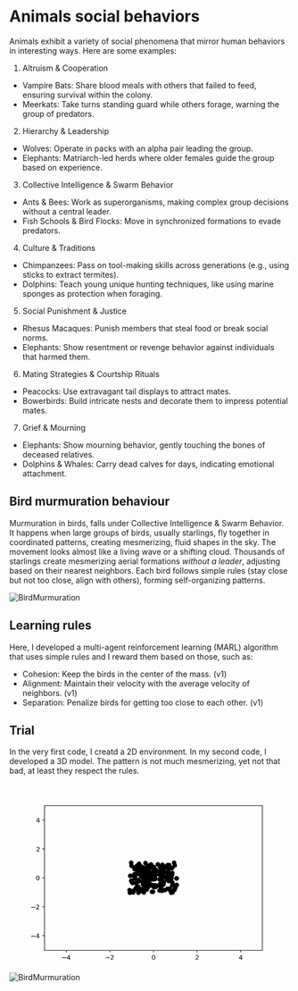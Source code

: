 # Animals social behaviors

Animals exhibit a variety of social phenomena that mirror human behaviors in interesting ways. Here are some examples:

1. Altruism & Cooperation
  - Vampire Bats: Share blood meals with others that failed to feed, ensuring survival within the colony.
  - Meerkats: Take turns standing guard while others forage, warning the group of predators.
2. Hierarchy & Leadership
- Wolves: Operate in packs with an alpha pair leading the group.
- Elephants: Matriarch-led herds where older females guide the group based on experience.
3. Collective Intelligence & Swarm Behavior
- Ants & Bees: Work as superorganisms, making complex group decisions without a central leader.
- Fish Schools & Bird Flocks: Move in synchronized formations to evade predators.
4. Culture & Traditions
- Chimpanzees: Pass on tool-making skills across generations (e.g., using sticks to extract termites).
- Dolphins: Teach young unique hunting techniques, like using marine sponges as protection when foraging.
5. Social Punishment & Justice
- Rhesus Macaques: Punish members that steal food or break social norms.
- Elephants: Show resentment or revenge behavior against individuals that harmed them.
6. Mating Strategies & Courtship Rituals
- Peacocks: Use extravagant tail displays to attract mates.
- Bowerbirds: Build intricate nests and decorate them to impress potential mates.
7. Grief & Mourning
- Elephants: Show mourning behavior, gently touching the bones of deceased relatives.
- Dolphins & Whales: Carry dead calves for days, indicating emotional attachment.

## Bird murmuration behaviour
Murmuration in birds, falls under Collective Intelligence & Swarm Behavior. It happens when large groups of birds, usually starlings, fly together in coordinated patterns, creating mesmerizing, fluid shapes in the sky. The movement looks almost like a living wave or a shifting cloud.
Thousands of starlings create mesmerizing aerial formations *without a leader*, adjusting based on their nearest neighbors.
Each bird follows simple rules (stay close but not too close, align with others), forming self-organizing patterns.

![BirdMurmuration](Bird_murmuration.gif)

## Learning rules 
Here, I developed a multi-agent reinforcement learning (MARL) algorithm that uses simple rules and I reward them based on those, such as: 
  - Cohesion: Keep the birds in the center of the mass. (v1)
  - Alignment: Maintain their velocity with the average velocity of neighbors. (v1)
  - Separation: Penalize birds for getting too close to each other. (v1)

## Trial
In the very first code, I creatd a 2D environment. 
In my second code, I developed a 3D model. The pattern is not much mesmerizing, yet not that bad, at least they respect the rules.

![BirdMurmuration](Mu_1(2D).gif) ![BirdMurmuration](Mu_1.gif)





